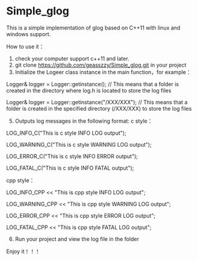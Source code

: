 # Simple_glog
This is a simple implementation of glog based on C++11 with linux and windows support.

How to use it：
1. check your computer support c++11 and later.
2. git clone https://github.com/geasszzy/Simple_glog.git in your project
3. Initialize the Logeer class instance in the main function，for example：

  Logger& logger = Logger::getinstance(); // This means that a folder is created in the directory where log.h is located to store the log files
  
  Logger& logger = Logger::getinstance("/XXX/XXX"); // This means that a folder is created in the specified directory (/XXX/XXX) to store the log files

5. Outputs log messages in the following format:
c style：

  LOG_INFO_C("This is c style INFO LOG output");

  LOG_WARNING_C("This is c style WARNING LOG output");
  
  LOG_ERROR_C("This is c style INFO ERROR output");
  
  LOG_FATAL_C("This is c style INFO FATAL output");
  
cpp style：

  LOG_INFO_CPP << "This is cpp style INFO LOG output";
  
  LOG_WARNING_CPP << "This is cpp style WARNING LOG output";
  
  LOG_ERROR_CPP << "This is cpp style ERROR LOG output";
  
  LOG_FATAL_CPP << "This is cpp style FATAL LOG output";
  
6. Run your project and view the log file in the folder

Enjoy it！！！
